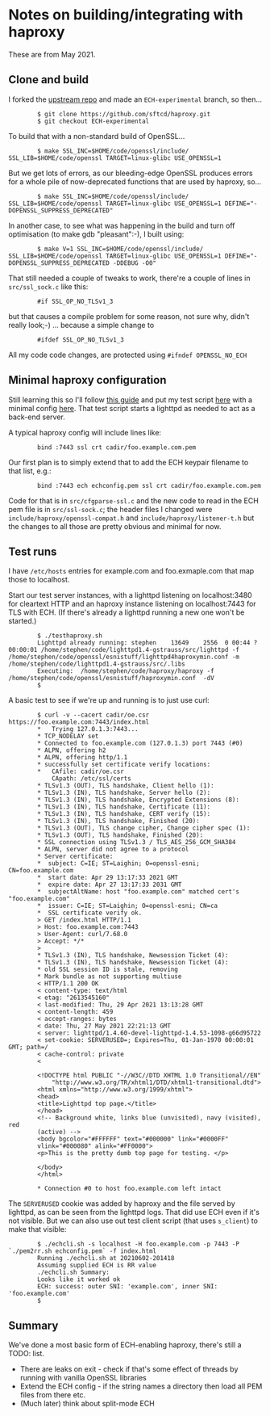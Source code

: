 
# Notes on building/integrating with haproxy

These are from May 2021.

## Clone and build

I forked the [upstream repo](https://github.com/haproxy/haproxy) and made
an ``ECH-experimental`` branch, so then...

            $ git clone https://github.com/sftcd/haproxy.git
            $ git checkout ECH-experimental

To build that with a non-standard build of OpenSSL...

            $ make SSL_INC=$HOME/code/openssl/include/ SSL_LIB=$HOME/code/openssl TARGET=linux-glibc USE_OPENSSL=1

But we get lots of errors, as our bleeding-edge OpenSSL produces errors for
a whole pile of now-deprecated functions that are used by haproxy, so...

            $ make SSL_INC=$HOME/code/openssl/include/ SSL_LIB=$HOME/code/openssl TARGET=linux-glibc USE_OPENSSL=1 DEFINE="-DOPENSSL_SUPPRESS_DEPRECATED"

In another case, to see what was happening in the build and turn off optimisation (to make gdb "pleasant":-), I built using:

            $ make V=1 SSL_INC=$HOME/code/openssl/include/ SSL_LIB=$HOME/code/openssl TARGET=linux-glibc USE_OPENSSL=1 DEFINE="-DOPENSSL_SUPPRESS_DEPRECATED -DDEBUG -O0"

That still needed a couple of tweaks to work, there're a couple of lines
in ``src/ssl_sock.c`` like this:

            #if SSL_OP_NO_TLSv1_3

but that causes a compile problem for some reason, not sure why, didn't really
look;-) ... because a simple change to 

            #ifdef SSL_OP_NO_TLSv1_3

All my code code changes, are protected using ``#ifndef OPENSSL_NO_ECH``

## Minimal haproxy configuration

Still learning this so I'll follow [this guide](https://www.haproxy.com/blog/the-four-essential-sections-of-an-haproxy-configuration/)
and put my test script [here](testhaproxy.sh) with a minimal config [here](haproxymin.cfg).
That test script starts a lighttpd as needed to act as a back-end server.

A typical haproxy config will include lines like:

            bind :7443 ssl crt cadir/foo.example.com.pem 

Our first plan is to simply extend that to add the ECH keypair filename
to that list, e.g.:

            bind :7443 ech echconfig.pem ssl crt cadir/foo.example.com.pem

Code for that is in ``src/cfgparse-ssl.c`` and the new code to read in the ECH
pem file is in ``src/ssl-sock.c``; the header files I changed were
``include/haproxy/openssl-compat.h`` and ``include/haproxy/listener-t.h``
but the changes to all those are pretty obvious and minimal for now.

## Test runs

I have ``/etc/hosts`` entries for example.com and foo.exmaple.com
that map those to localhost.

Start our test server instances, with a lighttpd listening on localhost:3480 for cleartext
HTTP and an haproxy instance listening on localhost:7443 for TLS with ECH. (If there's
already a lighttpd running a new one won't be started.)

            $ ./testhaproxy.sh
            Lighttpd already running: stephen    13649    2556  0 00:44 ?        00:00:01 /home/stephen/code/lighttpd1.4-gstrauss/src/lighttpd -f /home/stephen/code/openssl/esnistuff/lighttpd4haproxymin.conf -m /home/stephen/code/lighttpd1.4-gstrauss/src/.libs
            Executing:  /home/stephen/code/haproxy/haproxy -f /home/stephen/code/openssl/esnistuff/haproxymin.conf  -dV
            $

A basic test to see if we're up and running is to just use curl:

            $ curl -v --cacert cadir/oe.csr https://foo.example.com:7443/index.html
            *   Trying 127.0.1.3:7443...
            * TCP_NODELAY set
            * Connected to foo.example.com (127.0.1.3) port 7443 (#0)
            * ALPN, offering h2
            * ALPN, offering http/1.1
            * successfully set certificate verify locations:
            *   CAfile: cadir/oe.csr
                CApath: /etc/ssl/certs
            * TLSv1.3 (OUT), TLS handshake, Client hello (1):
            * TLSv1.3 (IN), TLS handshake, Server hello (2):
            * TLSv1.3 (IN), TLS handshake, Encrypted Extensions (8):
            * TLSv1.3 (IN), TLS handshake, Certificate (11):
            * TLSv1.3 (IN), TLS handshake, CERT verify (15):
            * TLSv1.3 (IN), TLS handshake, Finished (20):
            * TLSv1.3 (OUT), TLS change cipher, Change cipher spec (1):
            * TLSv1.3 (OUT), TLS handshake, Finished (20):
            * SSL connection using TLSv1.3 / TLS_AES_256_GCM_SHA384
            * ALPN, server did not agree to a protocol
            * Server certificate:
            *  subject: C=IE; ST=Laighin; O=openssl-esni; CN=foo.example.com
            *  start date: Apr 29 13:17:33 2021 GMT
            *  expire date: Apr 27 13:17:33 2031 GMT
            *  subjectAltName: host "foo.example.com" matched cert's "foo.example.com"
            *  issuer: C=IE; ST=Laighin; O=openssl-esni; CN=ca
            *  SSL certificate verify ok.
            > GET /index.html HTTP/1.1
            > Host: foo.example.com:7443
            > User-Agent: curl/7.68.0
            > Accept: */*
            > 
            * TLSv1.3 (IN), TLS handshake, Newsession Ticket (4):
            * TLSv1.3 (IN), TLS handshake, Newsession Ticket (4):
            * old SSL session ID is stale, removing
            * Mark bundle as not supporting multiuse
            < HTTP/1.1 200 OK
            < content-type: text/html
            < etag: "2613545160"
            < last-modified: Thu, 29 Apr 2021 13:13:28 GMT
            < content-length: 459
            < accept-ranges: bytes
            < date: Thu, 27 May 2021 22:21:13 GMT
            < server: lighttpd/1.4.60-devel-lighttpd-1.4.53-1098-g66d95722
            < set-cookie: SERVERUSED=; Expires=Thu, 01-Jan-1970 00:00:01 GMT; path=/
            < cache-control: private
            < 
            
            <!DOCTYPE html PUBLIC "-//W3C//DTD XHTML 1.0 Transitional//EN"
                "http://www.w3.org/TR/xhtml1/DTD/xhtml1-transitional.dtd">
            <html xmlns="http://www.w3.org/1999/xhtml">
            <head>
            <title>Lighttpd top page.</title>
            </head>
            <!-- Background white, links blue (unvisited), navy (visited), red
            (active) -->
            <body bgcolor="#FFFFFF" text="#000000" link="#0000FF"
            vlink="#000080" alink="#FF0000">
            <p>This is the pretty dumb top page for testing. </p>
            
            </body>
            </html>
            
            * Connection #0 to host foo.example.com left intact

The ``SERVERUSED`` cookie was added by haproxy and the file served by lighttpd, as can
be seen from the lighttpd logs. That did use ECH even if it's not visible. But we can
also use out test client script (that uses ``s_client``) to make that visible:

            $ ./echcli.sh -s localhost -H foo.example.com -p 7443 -P `./pem2rr.sh echconfig.pem` -f index.html
            Running ./echcli.sh at 20210602-201418
            Assuming supplied ECH is RR value
            ./echcli.sh Summary: 
            Looks like it worked ok
            ECH: success: outer SNI: 'example.com', inner SNI: 'foo.example.com'
            $

## Summary

We've done a most basic form of ECH-enabling haproxy, there's still a TODO: list. 

- There are leaks on exit - check if that's some effect of threads by running with
  vanilla OpenSSL libraries
- Extend the ECH config - if the string names a directory then load all PEM files
  from there etc.
- (Much later) think about split-mode ECH

